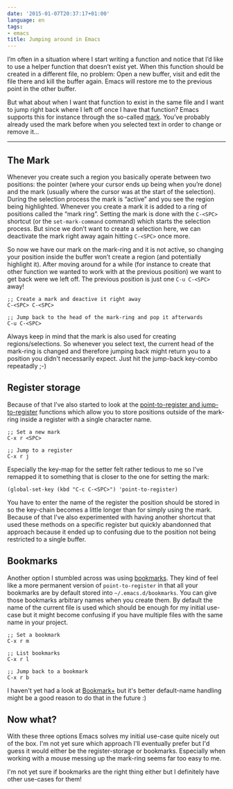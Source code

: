```yaml
---
date: '2015-01-07T20:37:17+01:00'
language: en
tags:
- emacs
title: Jumping around in Emacs
---
```



I’m often in a situation where I start writing a function and notice that I’d
like to use a helper function that doesn’t exist yet. When this function should
be created in a different file, no problem: Open a new buffer, visit and edit
the file there and kill the buffer again. Emacs will restore me to the previous
point in the other buffer.

But what about when I want that function to exist in the same file and I want to
jump right back where I left off once I have that function? Emacs supports this
for instance through the so-called [mark][m]. You’ve probably already used the
mark before when you selected text in order to change or remove it...

-----------------------

## The Mark

Whenever you create such a region you basically operate between two positions:
the pointer (where your cursor ends up being when you’re done) and the mark
(usually where the cursor was at the start of the selection). During the
selection process the mark is “active” and you see the region being
highlighted. Whenever you create a mark it is added to a ring of positions
called the “mark ring”. Setting the mark is done with the `C-<SPC>` shortcut (or
the `set-mark-command` command) which starts the selection process. But since we
don’t want to create a selection here, we can deactivate the mark right away
again hitting `C-<SPC>` once more.

So now we have our mark on the mark-ring and it is not active, so changing your
position inside the buffer won’t create a region (and potentially highlight
it). After moving around for a while (for instance to create that other function
we wanted to work with at the previous position) we want to get back were we
left off. The previous position is just one `C-u C-<SPC>` away!

```
;; Create a mark and deactive it right away
C-<SPC> C-<SPC>

;; Jump back to the head of the mark-ring and pop it afterwards
C-u C-<SPC>
```

Always keep in mind that the mark is also used for creating
regions/selections. So whenever you select text, the current head of the
mark-ring is changed and therefore jumping back might return you to a position
you didn't necessarily expect. Just hit the jump-back key-combo repeatadly ;-)


## Register storage

Because of that I’ve also started to look at the
[point-to-register and jump-to-register][r] functions which allow you to store
positions outside of the mark-ring inside a register with a single character
name.

```
;; Set a new mark
C-x r <SPC>

;; Jump to a register
C-x r j
```

Especially the key-map for the setter felt rather tedious to me so I've remapped
it to something that is closer to the one for setting the mark:

```
(global-set-key (kbd "C-c C-<SPC>") 'point-to-register)
```

You have to enter the name of the register the position should be stored in so
the key-chain becomes a little longer than for simply using the mark. Because of
that I've also experimented with having another shortcut that used these methods
on a specific register but quickly abandonned that approach because it ended up
to confusing due to the position not being restricted to a single buffer.


## Bookmarks

Another option I stumbled across was using [bookmarks][bm]. They kind of feel like a
more permanent version of `point-to-register` in that all your bookmarks are by
default stored into `~/.emacs.d/bookmarks`. You can give those bookmarks
arbitrary names when you create them. By default the name of the current file is
used which should be enough for my initial use-case but it might become
confusing if you have multiple files with the same name in your project.

```
;; Set a bookmark
C-x r m

;; List bookmarks
C-x r l

;; Jump back to a bookmark
C-x r b
```

I haven't yet had a look at [Bookmark+][bp] but it's better default-name
handling might be a good reason to do that in the future :)


## Now what?

With these three options Emacs solves my initial use-case quite nicely out of
the box. I'm not yet sure which approach I'll eventually prefer but I'd guess it
would either be the register-storage or bookmarks. Especially when working with
a mouse messing up the mark-ring seems far too easy to me.

I'm not yet sure if bookmarks are the right thing either but I definitely have
other use-cases for them!

[bp]: http://www.emacswiki.org/emacs/BookmarkPlus

[bm]: https://www.gnu.org/software/emacs/manual/html_node/emacs/Bookmarks.html

[r]: http://www.gnu.org/software/emacs/manual/html_node/emacs/Position-Registers.html#Position-Registers

[m]: http://www.gnu.org/software/emacs/manual/html_node/emacs/Mark.html#Mark

